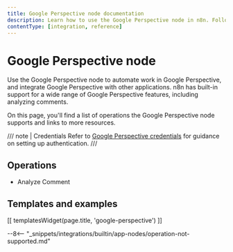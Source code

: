 ```yaml
---
title: Google Perspective node documentation
description: Learn how to use the Google Perspective node in n8n. Follow technical documentation to integrate Google Perspective node into your workflows.
contentType: [integration, reference]
---
```


# Google Perspective node

Use the Google Perspective node to automate work in Google Perspective, and integrate Google Perspective with other applications. n8n has built-in support for a wide range of Google Perspective features, including analyzing comments.

On this page, you'll find a list of operations the Google Perspective node supports and links to more resources.

/// note | Credentials
Refer to [Google Perspective credentials](/integrations/builtin/credentials/google/index.md) for guidance on setting up authentication. 
///

## Operations

* Analyze Comment

## Templates and examples

<!-- see https://www.notion.so/n8n/Pull-in-templates-for-the-integrations-pages-37c716837b804d30a33b47475f6e3780 -->
[[ templatesWidget(page.title, 'google-perspective') ]]

--8<-- "_snippets/integrations/builtin/app-nodes/operation-not-supported.md"
